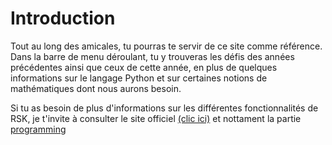 # Introduction 

Tout au long des amicales, tu pourras te servir de ce site comme référence. Dans la barre de menu déroulant, tu y trouveras les défis des années précédentes ainsi que ceux de cette année, en plus de quelques informations sur le langage Python et sur certaines notions de mathématiques dont nous aurons besoin.

Si tu as besoin de plus d'informations sur les différentes fonctionnalités de RSK, je t'invite à consulter le site officiel  [(clic ici)]('https://robot-soccer-kit.github.io/documentation') et nottament la partie [programming]('https://robot-soccer-kit.github.io/programming')